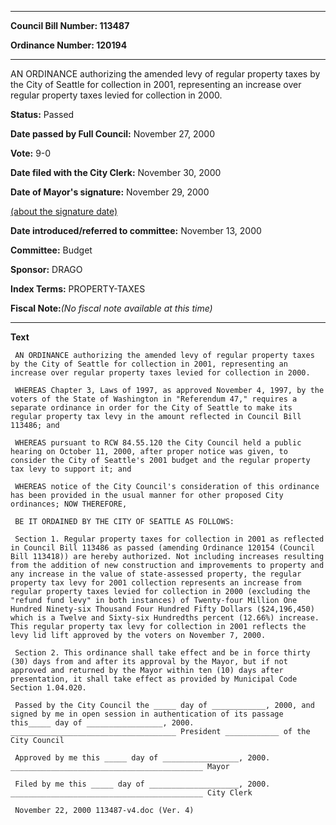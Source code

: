 

********

**Council Bill Number: 113487**
   
**Ordinance Number: 120194**
********

 AN ORDINANCE authorizing the amended levy of regular property taxes by the City of Seattle for collection in 2001, representing an increase over regular property taxes levied for collection in 2000.

**Status:** Passed
   
**Date passed by Full Council:** November 27, 2000
   
**Vote:** 9-0
   
**Date filed with the City Clerk:** November 30, 2000
   
**Date of Mayor's signature:** November 29, 2000
   
[(about the signature date)](/~public/approvaldate.htm)
   
   
   
**Date introduced/referred to committee:** November 13, 2000
   
**Committee:** Budget
   
**Sponsor:** DRAGO
   
   
**Index Terms:** PROPERTY-TAXES

**Fiscal Note:**_(No fiscal note available at this time)_

********

**Text**
   
```
 AN ORDINANCE authorizing the amended levy of regular property taxes by the City of Seattle for collection in 2001, representing an increase over regular property taxes levied for collection in 2000.

 WHEREAS Chapter 3, Laws of 1997, as approved November 4, 1997, by the voters of the State of Washington in "Referendum 47," requires a separate ordinance in order for the City of Seattle to make its regular property tax levy in the amount reflected in Council Bill 113486; and

 WHEREAS pursuant to RCW 84.55.120 the City Council held a public hearing on October 11, 2000, after proper notice was given, to consider the City of Seattle's 2001 budget and the regular property tax levy to support it; and

 WHEREAS notice of the City Council's consideration of this ordinance has been provided in the usual manner for other proposed City ordinances; NOW THEREFORE,

 BE IT ORDAINED BY THE CITY OF SEATTLE AS FOLLOWS:

 Section 1. Regular property taxes for collection in 2001 as reflected in Council Bill 113486 as passed (amending Ordinance 120154 (Council Bill 113418)) are hereby authorized. Not including increases resulting from the addition of new construction and improvements to property and any increase in the value of state-assessed property, the regular property tax levy for 2001 collection represents an increase from regular property taxes levied for collection in 2000 (excluding the "refund fund levy" in both instances) of Twenty-four Million One Hundred Ninety-six Thousand Four Hundred Fifty Dollars ($24,196,450) which is a Twelve and Sixty-six Hundredths percent (12.66%) increase. This regular property tax levy for collection in 2001 reflects the levy lid lift approved by the voters on November 7, 2000.

 Section 2. This ordinance shall take effect and be in force thirty (30) days from and after its approval by the Mayor, but if not approved and returned by the Mayor within ten (10) days after presentation, it shall take effect as provided by Municipal Code Section 1.04.020.

 Passed by the City Council the _____ day of ____________, 2000, and signed by me in open session in authentication of its passage this_____ day of _________________, 2000. _____________________________________ President ____________ of the City Council

 Approved by me this _____ day of _________________, 2000. ___________________________________________ Mayor

 Filed by me this _____ day of ____________________, 2000. ___________________________________________ City Clerk

 November 22, 2000 113487-v4.doc (Ver. 4)

```
